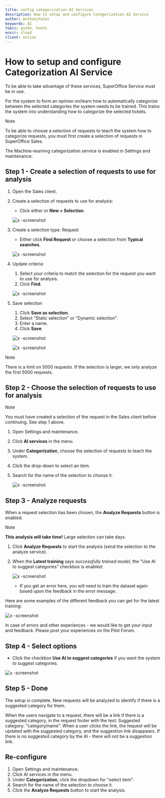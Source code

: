 ```yaml
---
title: config categorization AI Services
description: How to setup and configure Categorization AI Service
author: AnthonyYates
keywords: AI
topic: guide, howto
envir: cloud
client: online
---
```


# How to setup and configure Categorization AI Service

To be able to take advantage of these services, SuperOffice Service must be in use.

For the system to form an opinion on/learn how to automatically categorize between the selected categories the system needs to be trained. This trains the system into understanding how to categorize the selected tickets.

> [!NOTE]
> To be able to choose a selection of requests to teach the system how to categorize requests, you must first create a selection of requests in SuperOffice Sales.

The Machine-learning categorization service is enabled in Settings and maintenance:

## Step 1 - Create a selection of requests to use for analysis

1. Open the Sales client.

2. Create a selection of requests to use for analysis:
     * Click either <i class="ph ph-list-magnifying-glass" aria-label="Find icon"></i> or **New > Selection**.

    ![x -screenshot][img2]

3. Create a selection type: Request
    * Either click **Find Request** or choose a selection from **Typical searches**.

    ![x -screenshot][img3]

4. Update criteria:
    1. Select your criteria to match the selection for the request you want to use for analysis.
    2. Click **Find**.

    ![x -screenshot][img4]

5. Save selection
    1. Click **Save as selection**.
    2. Select "Static selection" or "Dynamic selection".
    3. Enter a name.
    4. Click **Save**.

    ![x -screenshot][img6]

    ![x -screenshot][img7]

> [!NOTE]
> There is a limit on 5000 requests. If the selection is larger, we only analyze the first 5000 requests.

## Step 2 - Choose the selection of requests to use for analysis

> [!NOTE]
> You must have created a selection of the request in the Sales client before continuing. See step 1 above.

1. Open Settings and maintenance.

2. Click **AI services** in the menu.

3. Under **Categorization**, choose the selection of requests to teach the system.

4. Click the drop-down to select an item.

5. Search for the name of the selection to choose it.

    ![x -screenshot][img10]

## Step 3 - Analyze requests

When a request selection has been chosen, the **Analyze Requests** button is enabled.

> [!NOTE]
> **This analysis will take time!** Large selection can take days.

1. Click **Analyze Requests** to start the analysis (send the selection to the analyze service).

2. When the **Latest training** says *successfully trained model*, the "Use AI to suggest categories" checkbox is enabled:

    ![x -screenshot][img11]

    * If you get an error here, you will need to train the dataset again based upon the feedback in the error message.

Here are some examples of the different feedback you can get for the latest training:

![x -screenshot][img12]

In case of errors and other experiences - we would like to get your input and feedback. Please post your experiences on the Pilot Forum.

## Step 4 - Select options

* Click the checkbox **Use AI to suggest categories** if you want the system to suggest categories.

![x -screenshot][img13]

## Step 5 - Done

The setup is complete. New requests will be analyzed to identify if there is a suggested category for them.

When the users navigate to a request, there will be a link if there is a suggested category, in the request footer with the text: Suggested category: "category/name". When a user clicks the link, the request will be updated with the suggested category, and the suggestion link disappears. If there is no suggested category by the AI - there will not be a suggestion link.

## Re-configure

1. Open Settings and maintenance.
2. Click AI services in the menu.
3. Under **Categorization**, click the dropdown for "select item".
4. Search for the name of the selection to choose it.
5. Click the **Analyze Requests** button to start the analysis.

<!-- Referenced links -->

<!-- Referenced images -->
[img2]: media/selection-option.png
[img3]: media/find-request-menu.png
[img4]: media/find-request-search-criteria.png
[img6]: media/select-selection-type-dialog.png
[img7]: media/name-selection-input.png
[img10]: media/select-category-menu.png
[img11]: media/categorization-analysis.png
[img12]: media/categorization-summary.png
[img13]: media/use-ai-suggested-categories-checkbox.png
